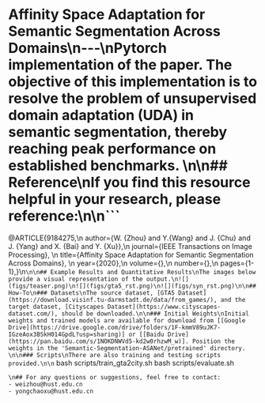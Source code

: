 #  Affinity Space Adaptation for Semantic Segmentation Across Domains\n---\nPytorch implementation of the paper. The objective of this implementation is to resolve the problem of unsupervised domain adaptation (UDA) in semantic segmentation, thereby reaching peak performance on established benchmarks. \n\n## Reference\nIf you find this resource helpful in your research, please reference:\n\n```
@ARTICLE{9184275,\n  author={W. {Zhou} and Y.{Wang} and J. {Chu} and J. {Yang} and X. {Bai} and Y. {Xu}},\n  journal={IEEE Transactions on Image Processing}, \n  title={Affinity Space Adaptation for Semantic Segmentation Across Domains}, \n  year={2020},\n  volume={},\n  number={},\n  pages={1-1},}\n```\n\n## Example Results and Quantitative Results\nThe images below provide a visual representation of the output.\n![](figs/teaser.png)\n![](figs/gta5_rst.png)\n![](figs/syn_rst.png)\n\n## How-To\n### Datasets\nThe source dataset, [GTA5 Dataset](https://download.visinf.tu-darmstadt.de/data/from_games/), and the target dataset, [Cityscapes Dataset](https://www.cityscapes-dataset.com/), should be downloaded.\n\n### Initial Weights\nInitial weights and trained models are available for download from [[Google Drive](https://drive.google.com/drive/folders/1F-kmmV89uJK7-IGzeAox3BSkH014GpdL?usp=sharing)] or [[Baidu Drive](https://pan.baidu.com/s/1NOKDNWVd5-kd2w0rhzwM_w)]. Position the weights in the 'Semantic-Segmentation-ASANet/pretrained' directory. \n\n### Scripts\nThere are also training and testing scripts provided.\n\n```
bash scripts/train_gta2city.sh
bash scripts/evaluate.sh
```
\n## For any questions or suggestions, feel free to contact:
- weizhou@hust.edu.cn
- yongchaoxu@hust.edu.cn